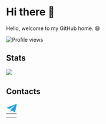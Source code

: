 # Hi there 👋

Hello, welcome to my GitHub home. 😄

![Profile views](https://gpvc.arturio.dev/ferr0?v3)

## Stats
<img src="https://github-readme-stats.vercel.app/api?username=ferr0&show_icons=true&count_private=true">

## Contacts
<a href="https://t.me/znferr0"><img align="left" alt="Alexander S | Telegram" width="30px" src="https://github.com/ferr0/ferr0/blob/master/assets/tg.png?raw=true" /></a>









<!--
**ferr0/ferr0** is a ✨ _special_ ✨ repository because its `README.md` (this file) appears on your GitHub profile.

Here are some ideas to get you started:

- 🔭 I’m currently working on ...
- 🌱 I’m currently learning ...
- 👯 I’m looking to collaborate on ...
- 🤔 I’m looking for help with ...
- 💬 Ask me about ...
- 📫 How to reach me: ...
- 😄 Pronouns: ...
- ⚡ Fun fact: ...
-->





|||
|:---|:---|
|||
|||
